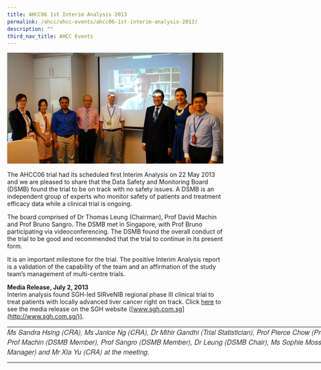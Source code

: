```yaml
---
title: AHCC06 1st Interim Analysis 2013
permalink: /ahcc/ahcc-events/ahcc06-1st-interim-analysis-2013/
description: ""
third_nav_title: AHCC Events
---
```

![](/images/AHCC%20Trials%20Group/AHCC%20Events/1_-image.jpg)

The AHCC06 trial had its scheduled first Interim Analysis on 22 May 2013 and we are pleased to share that the Data Safety and Monitoring Board (DSMB) found the trial to be on track with no safety issues. A DSMB is an independent group of experts who monitor safety of patients and treatment efficacy data while a clinical trial is ongoing.  
  
The board comprised of Dr Thomas Leung (Chairman), Prof David Machin and Prof Bruno Sangro. The DSMB met in Singapore, with Prof Bruno participating via videoconferencing. The DSMB found the overall conduct of the trial to be good and recommended that the trial to continue in its present form.

It is an important milestone for the trial. The positive Interim Analysis report is a validation of the capability of the team and an affirmation of the study team’s management of multi-centre trials.  
  
  

**Media Release, July 2, 2013**  
Interim analysis found SGH-led SIRveNIB regional phase III clinical trial to treat patients with locally advanced liver cancer right on track. Click&nbsp;[here](http://www.sgh.com.sg/about-us/newsroom/latesthighlights/Pages/interim-analysis-sgh-led-sirvenib-regional-phase-iii-clinical-trial-treat-patients-locally-advanced-liver-cancer-track.aspx)&nbsp;to see the media release on the SGH website ([www.sgh.com.sg](http://www.sgh.com.sg/)).

<table style="box-sizing: border-box; border-collapse: collapse; border-spacing: 0px; background-color: rgb(255, 255, 255); outline: none; width: 847.793px; color: rgb(51, 51, 51); font-family: &quot;Helvetica Neue&quot;, Helvetica, Arial, sans-serif; font-size: 16px; font-style: normal; font-variant-ligatures: normal; font-variant-caps: normal; font-weight: 400; letter-spacing: normal; orphans: 2; text-align: start; text-transform: none; widows: 2; word-spacing: 0px; -webkit-text-stroke-width: 0px; white-space: normal; text-decoration-thickness: initial; text-decoration-style: initial; text-decoration-color: initial;" width="100%"><tbody style="box-sizing: border-box; outline: none;"><tr style="box-sizing: border-box; outline: none;"><td style="box-sizing: border-box; padding: 0px 0px 13px; outline: none; vertical-align: top;"><em style="box-sizing: border-box;">Ms Sandra Hsing (CRA), Ms Janice Ng (CRA), Dr Mihir Gandhi (Trial Statistician), Prof Pierce Chow (Protocol Chair), Prof Machin (DSMB Member), Prof Sangro (DSMB Member), Dr Leung (DSMB Chair), Ms Sophie Moss (Project Manager) and Mr Xia Yu (CRA) at the meeting.</em></td></tr></tbody></table>